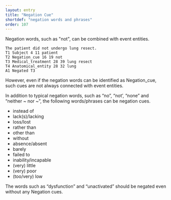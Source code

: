```yaml
---
layout: entry
title: "Negation Cue"
shortdef: "negation words and phrases"
order: 107
---
```


Negation words, such as "not", can be combined with event entities.

~~~ ann
The patient did not undergo lung resect.
T1 Subject 4 11 patient
T2 Negation_cue 16 19 not
T3 Medical_treatment 28 39 lung resect
T4 Anatomical_entity 28 32 lung
A1 Negated T3
~~~

However, even if the negation words can be identified as Negation_cue, such cues are not always connected with event entities.

In addition to typical negation words, such as “no”, “not’, “none” and
“neither ~ nor ~”, the following words/phrases can be negation cues.

- instead of
- lack(s)/lacking
- loss/lost
- rather than
- other than
- without
- absence/absent
- barely
- failed to
- inability/incapable
- (very) little
- (very) poor
- (too/very) low

The words such as “dysfunction” and “unactivated” should be negated even without any Negation cues.


<!--

~~~ ann
"Unactivated" substrates
T1 Activation 1 12 Unactivated
T2 EntityProperty 0 24 "Unactivated" substrates
E1 Activation:T1 Theme:T2
A1 Negation E1
~~~


{% include image.html name="negated-event.png"
   caption="Example 8"
%}
-->
